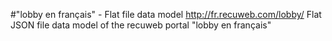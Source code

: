 #"lobby en français" - Flat file data model
http://fr.recuweb.com/lobby/
Flat JSON file data model of the recuweb portal "lobby en français"
